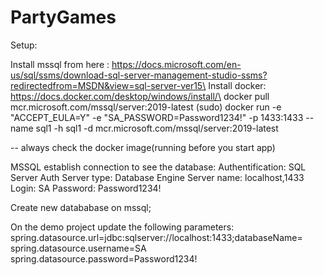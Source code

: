 # PartyGames

Setup:

Install mssql from here : https://docs.microsoft.com/en-us/sql/ssms/download-sql-server-management-studio-ssms?redirectedfrom=MSDN&view=sql-server-ver15\
Install docker: https://docs.docker.com/desktop/windows/install/\ docker pull mcr.microsoft.com/mssql/server:2019-latest (sudo)
docker run -e "ACCEPT_EULA=Y" -e "SA_PASSWORD=Password1234!" -p 1433:1433 --name sql1 -h sql1 -d mcr.microsoft.com/mssql/server:2019-latest

-- always check the docker image(running before you start app)


MSSQL establish connection to see the database:
Authentification: SQL Server Auth
Server type: Database Engine
Server name: localhost,1433
Login: SA
Password: Password1234!

Create new datababase on mssql;

On the demo project update the following parameters:
spring.datasource.url=jdbc:sqlserver://localhost:1433;databaseName=<the db you created>
spring.datasource.username=SA
spring.datasource.password=Password1234!


